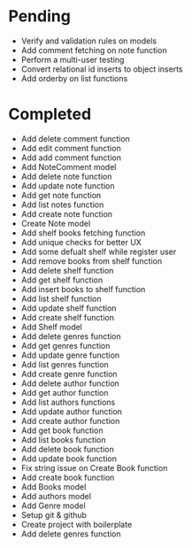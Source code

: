 # Pending
- Verify and validation rules on models
- Add comment fetching on note function
- Perform a multi-user testing
- Convert relational id inserts to object inserts
- Add orderby on list functions

# Completed
- Add delete comment function
- Add edit comment function
- Add add comment function
- Add NoteComment model
- Add delete note function
- Add update note function
- Add get note function
- Add list notes function
- Add create note function
- Create Note model
- Add shelf books fetching function
- Add unique checks for better UX
- Add some defualt shelf while register user
- Add remove books from shelf function
- Add delete shelf function
- Add get shelf function
- Add insert books to shelf function
- Add list shelf function
- Add update shelf function
- Add create shelf function
- Add Shelf model
- Add delete genres function
- Add get genres function
- Add update genre function
- Add list genres function
- Add create genre function
- Add delete author function
- Add get author function
- Add list authors functions
- Add update author function
- Add create author function
- Add get book function
- Add list books function
- Add delete book function
- Add update book function
- Fix string issue on Create Book function
- Add create book function
- Add Books model
- Add authors model
- Add Genre model
- Setup git & github
- Create project with boilerplate
- Add delete genres function